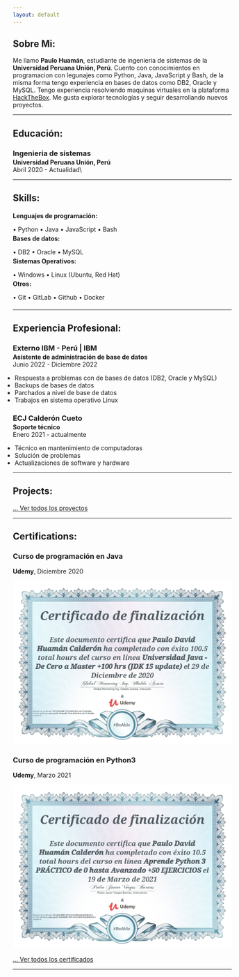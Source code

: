 ```yaml
---
layout: default
---
```

## Sobre Mi:

Me llamo **Paulo Huamán**, estudiante de ingenieria de sistemas de la  **Universidad Peruana Unión, Perú**. Cuento con conocimientos en programacion con legunajes como Python, Java, JavaScript y Bash, de la misma forma tengo experiencia en bases de datos como DB2, Oracle y MySQL.
Tengo experiencia resolviendo maquinas virtuales en la plataforma [HackTheBox](https://app.hackthebox.com/profile/859952).
Me gusta explorar tecnologías y seguir desarrollando nuevos proyectos.

---

## Educación:

<h3 style="margin-bottom:2px;">Ingenieria de sistemas</h3>
<h4 style="margin:0;">Universidad Peruana Unión, Perú</h4>
Abril 2020 - Actualidad\

---

## Skills:

<h4 style="margin-bottom:2px;">Lenguajes de programación:</h4>
<p style="margin-bottom:4px;">&#x2022; Python &#x2022; Java &#x2022; JavaScript &#x2022; Bash</p>

<h4 style="margin-bottom:2px; margin-top:2px;">Bases de datos:</h4>
<p style="margin-bottom:4px;">&#x2022; DB2 &#x2022; Oracle &#x2022; MySQL</p>

<h4 style="margin-bottom:2px; margin-top:2px;">Sistemas Operativos:</h4>
<p style="margin-bottom:4px;">&#x2022; Windows &#x2022; Linux (Ubuntu, Red Hat)</p>

<h4 style="margin-bottom:2px; margin-top:2px;">Otros:</h4>
<p style="margin-bottom:20px;">&#x2022; Git &#x2022; GitLab &#x2022; Github &#x2022; Docker</p>

---

## Experiencia Profesional:

<h3 style="margin-bottom:2px;">Externo IBM - Perú | IBM</h3>
<p style="margin:0;"><b>Asistente de administración de base de datos</b><br>
Junio 2022 - Diciembre 2022</p>
<ul style="margin-left: -1.4em;">
  <li>Respuesta a problemas con de bases de datos (DB2, Oracle y MySQL)</li>
  <li>Backups de bases de datos</li>
  <li>Parchados a nivel de base de datos</li>
  <li>Trabajos en sistema operativo Linux</li>
</ul>

<h3 style="margin-bottom:2px;">ECJ Calderón Cueto</h3>
<p style="margin:0;"><b>Soporte técnico</b><br>
Enero 2021 - actualmente</p>
<ul style="margin-left: -1.4em;">
  <li>Técnico en mantenimiento de computadoras</li>
  <li>Solución de problemas</li>
  <li>Actualizaciones de software y hardware</li>
</ul>

---

## Projects:

[... Ver todos los proyectos](./projects)

---

## Certifications:

<div class="card">
  <h3>Curso de programación en Java</h3>
  <p><b>Udemy</b>, Diciembre 2020</p>
  <img src="assents\img\CJava.jpg" alt="CertificadoJava">
</div>

<div class="card">
  <h3>Curso de programación en Python3</h3>
  <p><b>Udemy</b>, Marzo 2021</p>
  <img src="assents\img\CPython.jpg" alt="CertificadoPython">
</div>

[... Ver todos los certificados](./certifications)

---
